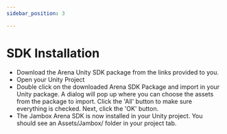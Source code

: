 ```yaml
---
sidebar_position: 3

---
```


# SDK Installation

- Download the Arena Unity SDK package from the links provided to you.
- Open your Unity Project 
- Double click on the downloaded Arena SDK Package and import in your Unity package. A dialog will pop up where you can choose the assets from the package to import. Click the 'All' button to make sure everything is checked. Next, click the 'OK' button.
- The Jambox Arena SDK is now installed in your Unity project. You should see an Assets/Jambox/ folder in your project tab.
